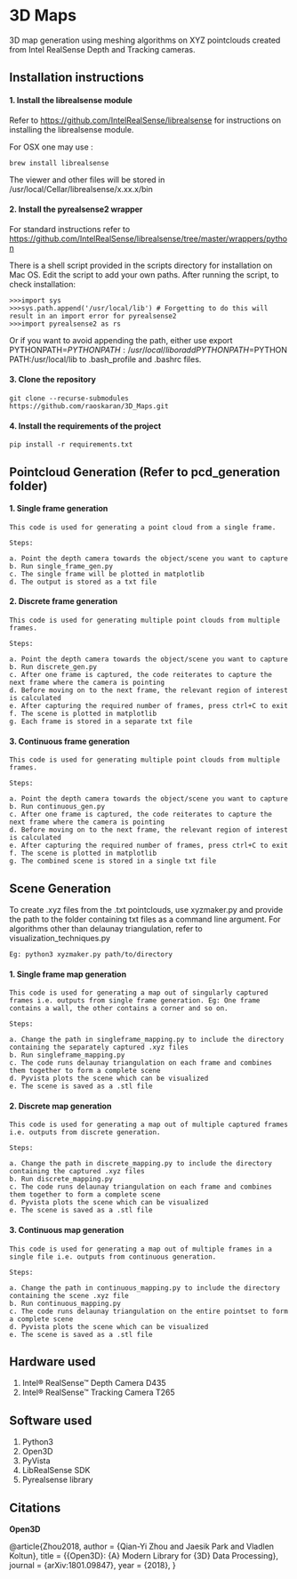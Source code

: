 # 3D Maps

3D map generation using meshing algorithms on XYZ pointclouds created from Intel RealSense Depth and Tracking cameras.

## Installation instructions

#### 1. Install the librealsense module

Refer to https://github.com/IntelRealSense/librealsense for instructions on installing the librealsense module.

For OSX one may use :

	brew install librealsense

The viewer and other files will be stored in /usr/local/Cellar/librealsense/x.xx.x/bin

#### 2. Install the pyrealsense2 wrapper

For standard instructions refer to https://github.com/IntelRealSense/librealsense/tree/master/wrappers/python

There is a shell script provided in the scripts directory for installation on Mac OS. Edit the script to add your own paths. After running the script, to check installation:

	>>>import sys
	>>>sys.path.append('/usr/local/lib') # Forgetting to do this will result in an import error for pyrealsense2
	>>>import pyrealsense2 as rs

Or if you want to avoid appending the path, either use export PYTHONPATH=$PYTHONPATH:/usr/local/lib or add PYTHONPATH=$PYTHONPATH:/usr/local/lib to .bash_profile and .bashrc files.

#### 3. Clone the repository
	
	git clone --recurse-submodules https://github.com/raoskaran/3D_Maps.git
	
	
#### 4. Install the requirements of the project

	pip install -r requirements.txt
	
## Pointcloud Generation (Refer to pcd_generation folder)

#### 1. Single frame generation
	
	This code is used for generating a point cloud from a single frame.
	
	Steps:
	
	a. Point the depth camera towards the object/scene you want to capture
	b. Run single_frame_gen.py
	c. The single frame will be plotted in matplotlib
	d. The output is stored as a txt file
	
#### 2. Discrete frame generation
	
	This code is used for generating multiple point clouds from multiple frames.
	
	Steps:
	
	a. Point the depth camera towards the object/scene you want to capture
	b. Run discrete_gen.py
	c. After one frame is captured, the code reiterates to capture the next frame where the camera is pointing
	d. Before moving on to the next frame, the relevant region of interest is calculated
	e. After capturing the required number of frames, press ctrl+C to exit
	f. The scene is plotted in matplotlib
	g. Each frame is stored in a separate txt file
	
#### 3. Continuous frame generation
	
	This code is used for generating multiple point clouds from multiple frames.
	
	Steps:
	
	a. Point the depth camera towards the object/scene you want to capture
	b. Run continuous_gen.py
	c. After one frame is captured, the code reiterates to capture the next frame where the camera is pointing
	d. Before moving on to the next frame, the relevant region of interest is calculated
	e. After capturing the required number of frames, press ctrl+C to exit
	f. The scene is plotted in matplotlib
	g. The combined scene is stored in a single txt file
	
## Scene Generation 

To create .xyz files from the .txt pointclouds, use xyzmaker.py and provide the path to the folder containing txt files as a command line argument. For algorithms other than delaunay triangulation, refer to visualization_techniques.py

	Eg: python3 xyzmaker.py path/to/directory
	
#### 1. Single frame map generation
	
	This code is used for generating a map out of singularly captured frames i.e. outputs from single frame generation. Eg: One frame contains a wall, the other contains a corner and so on.
	
	Steps:
	
	a. Change the path in singleframe_mapping.py to include the directory containing the separately captured .xyz files
	b. Run singleframe_mapping.py
	c. The code runs delaunay triangulation on each frame and combines them together to form a complete scene
	d. Pyvista plots the scene which can be visualized
	e. The scene is saved as a .stl file

#### 2. Discrete map generation
	
	This code is used for generating a map out of multiple captured frames i.e. outputs from discrete generation.
	
	Steps:
	
	a. Change the path in discrete_mapping.py to include the directory containing the captured .xyz files
	b. Run discrete_mapping.py
	c. The code runs delaunay triangulation on each frame and combines them together to form a complete scene
	d. Pyvista plots the scene which can be visualized
	e. The scene is saved as a .stl file
	
#### 3. Continuous map generation
	
	This code is used for generating a map out of multiple frames in a single file i.e. outputs from continuous generation.
	
	Steps:
	
	a. Change the path in continuous_mapping.py to include the directory containing the scene .xyz file
	b. Run continuous_mapping.py
	c. The code runs delaunay triangulation on the entire pointset to form a complete scene
	d. Pyvista plots the scene which can be visualized
	e. The scene is saved as a .stl file

## Hardware used

1. Intel® RealSense™ Depth Camera D435
2. Intel® RealSense™ Tracking Camera T265

## Software used

1. Python3
2. Open3D
3. PyVista
4. LibRealSense SDK
5. Pyrealsense library
	
## Citations

**Open3D**

@article{Zhou2018,
	author    = {Qian-Yi Zhou and Jaesik Park and Vladlen Koltun},
	title     = {{Open3D}: {A} Modern Library for {3D} Data Processing},
	journal   = {arXiv:1801.09847},
	year      = {2018},
}
